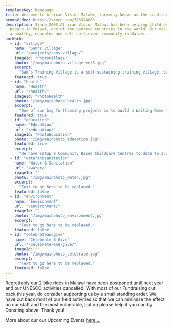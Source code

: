 ```yaml
---
templateKey: homepage
title: Welcome to African Vision Malawi, formerly known as the Landirani Trust
promoVideo: https://vimeo.com/383324868
description: Since 2005 African Vision Malawi has been helping children and vulnerable
  people in Malawi, one of the poorest countries in the world. Our vision is to see
  a healthy, educated and self-sufficient community in Malawi.
ourWork:
  - id: "village"
    name: "Sam's Village"
    url: "/projects/sams-village/"
    imageId: "PhotoVillage"
    photo: "/img/mainphoto_village-ver3.jpg"
    excerpt:
      "Sam’s Training Village is a self-sustaining training village, built on a 17-acre site. The construction phase is now almost complete and the objective is to support a move away from hand-outs and to create self-sufficient training programmes that can support thousands of local people. This will improve their lives in terms of creating employment, organic farming, orphan support, reforestation, HIV prevention and many other important areas."      
    featured: true
  - id: "health"
    name: "Health"
    url: "/health/"
    imageId: "PhotoHealth"
    photo: "/img/mainphoto_health.jpg"   
    excerpt:
      "One of our big forthcoming projects is to build a Waiting Home for new mothers at the Maternity Unit. This second stage will provide essential care for pre-term births - which are higher in Malawi than anywhere else in the world. The project will include nutritional permaculture gardens in front of the new wing, and education on good nutrition for new mothers."      
    featured: true	
  - id: "education"
    name: "Education"
    url: "/education/"
    imageId: "PhotoEducation"
    photo: "/img/mainphoto_education.jpg"  
    featured: true
    excerpt:
      "We have setup 9 Community Based Childcare Centres to date to support the under 5's and support pupils in Primary, Secondary and University/Further Edication."
  - id: "waterandsanitation"
    name: "Water & Sanitation"
    url: "/water/"
    imageId: ""
    photo: "/img/mainphoto_water.jpg"  
    excerpt:
      "Text to go here to be replaced."
    featured: false  
  - id: "environment"
    name: "Environment"
    url: "/environment/"
    imageId: ""   
    photo: "/img/mainphoto_environment.jpg" 
    excerpt:
      "Text to go here to be replaced."
    featured: false  
  - id: "celebrateandgive"
    name: "Celebrate & Give"
    url: "/celebrate-and-give/"
    imageId: ""
    photo: "/img/mainphoto_celebrate.jpg"   
    excerpt:
      "Text to go here to be replaced."
    featured: false  
---
```


Regrettably our 2 bike rides in Malawi have been postponed until next year and our UNESCO activities cancelled. With most of our Fundraising cut back this year, do consider supporting us by a small standing order. We have cut back most of our field activities so that we can minimise the effect on our staff and the most vulnerable, but do please help if you can by Donating above. Thank you!

More about our our Upcoming Events [here ...](/events/ "View events")